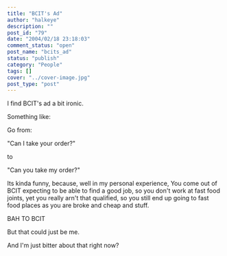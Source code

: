 ```yaml
---
title: "BCIT's Ad"
author: "halkeye"
description: ""
post_id: "79"
date: "2004/02/18 23:18:03"
comment_status: "open"
post_name: "bcits_ad"
status: "publish"
category: "People"
tags: []
cover: "../cover-image.jpg"
post_type: "post"
---
```


I find BCIT's ad a bit ironic.

Something like:

Go from:  

"Can I take your order?"  

to  

"Can you take my order?"

Its kinda funny, because, well in my personal experience, You come out of BCIT expecting to be able to find a good job, so you don't work at fast food joints, yet you really arn't that qualified, so you still end up going to fast food places as you are broke and cheap and stuff.

BAH TO BCIT

But that could just be me.

And I'm just bitter about that right now?